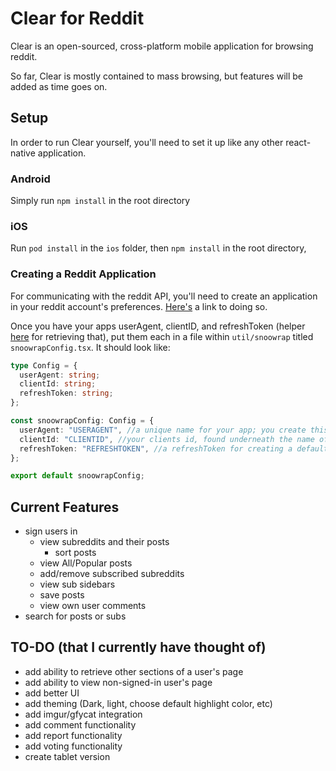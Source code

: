 # Clear for Reddit

Clear is an open-sourced, cross-platform mobile application for browsing reddit.

So far, Clear is mostly contained to mass browsing, but features will be added as time goes on.

## Setup

In order to run Clear yourself, you'll need to set it up like any other react-native application.

### Android

Simply run `npm install` in the root directory

### iOS

Run `pod install` in the `ios` folder, then `npm install` in the root directory,

### Creating a Reddit Application

For communicating with the reddit API, you'll need to create an application in your reddit account's preferences. [Here's](https://redditclient.readthedocs.io/en/latest/oauth/) a link to doing so.

Once you have your apps userAgent, clientID, and refreshToken (helper [here](https://github.com/not-an-aardvark/reddit-oauth-helper) for retrieving that), put them each in a file within `util/snoowrap` titled `snoowrapConfig.tsx`. It should look like:

```ts
type Config = {
  userAgent: string;
  clientId: string;
  refreshToken: string;
};

const snoowrapConfig: Config = {
  userAgent: "USERAGENT", //a unique name for your app; you create this yourself
  clientId: "CLIENTID", //your clients id, found underneath the name of your application in your reddit account's app preferences
  refreshToken: "REFRESHTOKEN", //a refreshToken for creating a default account that unauthed users will use when they use the app without an account
};

export default snoowrapConfig;
```

## Current Features

- sign users in
  - view subreddits and their posts
    - sort posts
  - view All/Popular posts
  - add/remove subscribed subreddits
  - view sub sidebars
  - save posts
  - view own user comments
- search for posts or subs

## TO-DO (that I currently have thought of)

- add ability to retrieve other sections of a user's page
- add ability to view non-signed-in user's page
- add better UI
- add theming (Dark, light, choose default highlight color, etc)
- add imgur/gfycat integration
- add comment functionality
- add report functionality
- add voting functionality
- create tablet version

